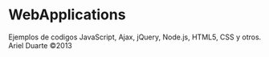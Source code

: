 WebApplications
===============

Ejemplos de codigos JavaScript, Ajax, jQuery, Node.js, HTML5, CSS  y otros. Ariel Duarte ©2013